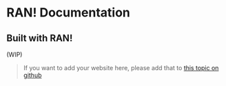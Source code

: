 # RAN! Documentation

## Built with RAN!

(WIP)

> If you want to add your website here, please add that to [this topic on github](https://github.com/Sly777/ran/issues/414)
